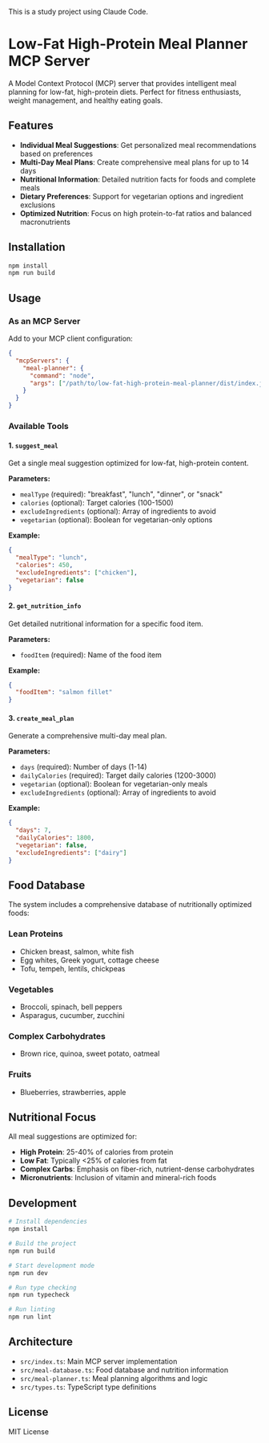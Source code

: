 This is a study project using Claude Code.

# Low-Fat High-Protein Meal Planner MCP Server

A Model Context Protocol (MCP) server that provides intelligent meal planning for low-fat, high-protein diets. Perfect for fitness enthusiasts, weight management, and healthy eating goals.

## Features

- **Individual Meal Suggestions**: Get personalized meal recommendations based on preferences
- **Multi-Day Meal Plans**: Create comprehensive meal plans for up to 14 days
- **Nutritional Information**: Detailed nutrition facts for foods and complete meals
- **Dietary Preferences**: Support for vegetarian options and ingredient exclusions
- **Optimized Nutrition**: Focus on high protein-to-fat ratios and balanced macronutrients

## Installation

```bash
npm install
npm run build
```

## Usage

### As an MCP Server

Add to your MCP client configuration:

```json
{
  "mcpServers": {
    "meal-planner": {
      "command": "node",
      "args": ["/path/to/low-fat-high-protein-meal-planner/dist/index.js"]
    }
  }
}
```

### Available Tools

#### 1. `suggest_meal`
Get a single meal suggestion optimized for low-fat, high-protein content.

**Parameters:**
- `mealType` (required): "breakfast", "lunch", "dinner", or "snack"
- `calories` (optional): Target calories (100-1500)
- `excludeIngredients` (optional): Array of ingredients to avoid
- `vegetarian` (optional): Boolean for vegetarian-only options

**Example:**
```json
{
  "mealType": "lunch",
  "calories": 450,
  "excludeIngredients": ["chicken"],
  "vegetarian": false
}
```

#### 2. `get_nutrition_info`
Get detailed nutritional information for a specific food item.

**Parameters:**
- `foodItem` (required): Name of the food item

**Example:**
```json
{
  "foodItem": "salmon fillet"
}
```

#### 3. `create_meal_plan`
Generate a comprehensive multi-day meal plan.

**Parameters:**
- `days` (required): Number of days (1-14)
- `dailyCalories` (required): Target daily calories (1200-3000)
- `vegetarian` (optional): Boolean for vegetarian-only meals
- `excludeIngredients` (optional): Array of ingredients to avoid

**Example:**
```json
{
  "days": 7,
  "dailyCalories": 1800,
  "vegetarian": false,
  "excludeIngredients": ["dairy"]
}
```

## Food Database

The system includes a comprehensive database of nutritionally optimized foods:

### Lean Proteins
- Chicken breast, salmon, white fish
- Egg whites, Greek yogurt, cottage cheese
- Tofu, tempeh, lentils, chickpeas

### Vegetables
- Broccoli, spinach, bell peppers
- Asparagus, cucumber, zucchini

### Complex Carbohydrates
- Brown rice, quinoa, sweet potato, oatmeal

### Fruits
- Blueberries, strawberries, apple

## Nutritional Focus

All meal suggestions are optimized for:
- **High Protein**: 25-40% of calories from protein
- **Low Fat**: Typically <25% of calories from fat
- **Complex Carbs**: Emphasis on fiber-rich, nutrient-dense carbohydrates
- **Micronutrients**: Inclusion of vitamin and mineral-rich foods

## Development

```bash
# Install dependencies
npm install

# Build the project
npm run build

# Start development mode
npm run dev

# Run type checking
npm run typecheck

# Run linting
npm run lint
```

## Architecture

- `src/index.ts`: Main MCP server implementation
- `src/meal-database.ts`: Food database and nutrition information
- `src/meal-planner.ts`: Meal planning algorithms and logic
- `src/types.ts`: TypeScript type definitions

## License

MIT License